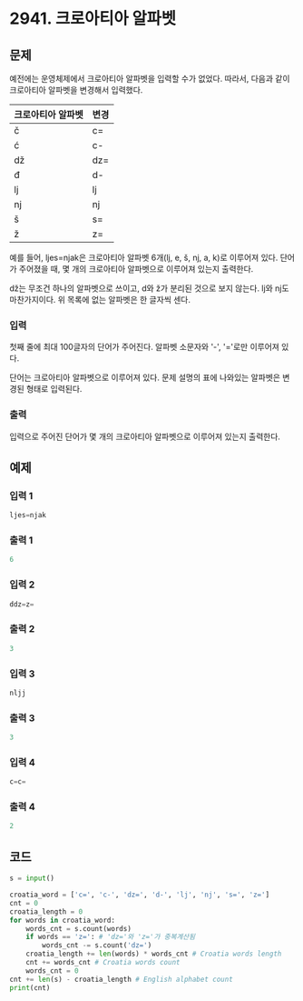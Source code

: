 # 2941. 크로아티아 알파벳



## 문제

예전에는 운영체제에서 크로아티아 알파벳을 입력할 수가 없었다. 따라서, 다음과 같이 크로아티아 알파벳을 변경해서 입력했다.

| 크로아티아 알파벳 | 변경 |
| :---------------- | :--- |
| č                 | c=   |
| ć                 | c-   |
| dž                | dz=  |
| đ                 | d-   |
| lj                | lj   |
| nj                | nj   |
| š                 | s=   |
| ž                 | z=   |

예를 들어, ljes=njak은 크로아티아 알파벳 6개(lj, e, š, nj, a, k)로 이루어져 있다. 단어가 주어졌을 때, 몇 개의 크로아티아 알파벳으로 이루어져 있는지 출력한다.

dž는 무조건 하나의 알파벳으로 쓰이고, d와 ž가 분리된 것으로 보지 않는다. lj와 nj도 마찬가지이다. 위 목록에 없는 알파벳은 한 글자씩 센다.



### 입력

첫째 줄에 최대 100글자의 단어가 주어진다. 알파벳 소문자와 '-', '='로만 이루어져 있다.

단어는 크로아티아 알파벳으로 이루어져 있다. 문제 설명의 표에 나와있는 알파벳은 변경된 형태로 입력된다.

### 출력

입력으로 주어진 단어가 몇 개의 크로아티아 알파벳으로 이루어져 있는지 출력한다.



## 예제

### 입력 1

```python
ljes=njak
```

### 출력 1

```python
6
```



### 입력 2

```python
ddz=z=
```

### 출력 2

```python
3
```



### 입력 3

```python
nljj
```

### 출력 3

```python
3
```



### 입력 4

```python
c=c=
```

### 출력 4

```python
2
```





## 코드

```python
s = input()

croatia_word = ['c=', 'c-', 'dz=', 'd-', 'lj', 'nj', 's=', 'z=']
cnt = 0
croatia_length = 0
for words in croatia_word:
    words_cnt = s.count(words)
    if words == 'z=': # 'dz='와 'z='가 중복계산됨
        words_cnt -= s.count('dz=')
    croatia_length += len(words) * words_cnt # Croatia words length
    cnt += words_cnt # Croatia words count
    words_cnt = 0
cnt += len(s) - croatia_length # English alphabet count
print(cnt)
```













